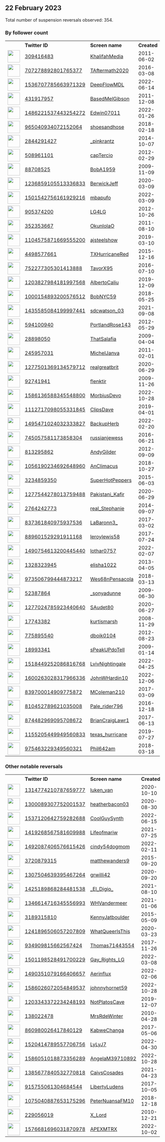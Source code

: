 
## 22 February 2023
Total number of suspension reversals observed: 354.

### By follower count
<table><tr><th></th><th align="left">Twitter ID</th><th align="left">Screen name</th>
<th align="left">Created</th><th align="left">Status</th><th align="left">Suspended</th><th align="left">Followers</th>
<tr><td><a href="https://pbs.twimg.com/profile_images/1627892446356185088/pWZQqoQJ_normal.jpg"><img src="https://pbs.twimg.com/profile_images/1627892446356185088/pWZQqoQJ_normal.jpg" width="40px" height="40px" align="center"/></a></td><td><a href="https://twitter.com/intent/user?user_id=309416483">309416483</a></td><td><a href="https://twitter.com/KhalifahMedia">KhalifahMedia</a></td><td>2011-06-02</td><td align="center"></td><td>2023-02-04</td><td>176049</td></tr>
<tr><td><a href="https://pbs.twimg.com/profile_images/1266596568464945152/DkOOgIOI_normal.jpg"><img src="https://pbs.twimg.com/profile_images/1266596568464945152/DkOOgIOI_normal.jpg" width="40px" height="40px" align="center"/></a></td><td><a href="https://twitter.com/intent/user?user_id=707278892801765377">707278892801765377</a></td><td><a href="https://twitter.com/TAftermath2020">TAftermath2020</a></td><td>2016-03-08</td><td align="center"></td><td></td><td>62237</td></tr>
<tr><td><a href="https://pbs.twimg.com/profile_images/1536708731152453632/sPSox2CY_normal.jpg"><img src="https://pbs.twimg.com/profile_images/1536708731152453632/sPSox2CY_normal.jpg" width="40px" height="40px" align="center"/></a></td><td><a href="https://twitter.com/intent/user?user_id=1536707785663971329">1536707785663971329</a></td><td><a href="https://twitter.com/DeepFlowMDL">DeepFlowMDL</a></td><td>2022-06-14</td><td align="center"></td><td>2022-07-18</td><td>39408</td></tr>
<tr><td><a href="https://pbs.twimg.com/profile_images/829539959958884352/sOwMwTP0_normal.jpg"><img src="https://pbs.twimg.com/profile_images/829539959958884352/sOwMwTP0_normal.jpg" width="40px" height="40px" align="center"/></a></td><td><a href="https://twitter.com/intent/user?user_id=431917957">431917957</a></td><td><a href="https://twitter.com/BasedMelGibson">BasedMelGibson</a></td><td>2011-12-08</td><td align="center"></td><td></td><td>36535</td></tr>
<tr><td><a href="https://pbs.twimg.com/profile_images/1576831735534346241/GSsdR9BI_normal.jpg"><img src="https://pbs.twimg.com/profile_images/1576831735534346241/GSsdR9BI_normal.jpg" width="40px" height="40px" align="center"/></a></td><td><a href="https://twitter.com/intent/user?user_id=1486221537443254272">1486221537443254272</a></td><td><a href="https://twitter.com/Edwin07011">Edwin07011</a></td><td>2022-01-26</td><td align="center">🚫</td><td>2023-02-15</td><td>31657</td></tr>
<tr><td><a href="https://pbs.twimg.com/profile_images/1521162267475144705/H_b8-tV3_normal.jpg"><img src="https://pbs.twimg.com/profile_images/1521162267475144705/H_b8-tV3_normal.jpg" width="40px" height="40px" align="center"/></a></td><td><a href="https://twitter.com/intent/user?user_id=965040934072152064">965040934072152064</a></td><td><a href="https://twitter.com/shoesandhose">shoesandhose</a></td><td>2018-02-18</td><td align="center"></td><td>2022-12-15</td><td>29555</td></tr>
<tr><td><a href="https://pbs.twimg.com/profile_images/1627251404774735872/_Xa6Wa8f_normal.jpg"><img src="https://pbs.twimg.com/profile_images/1627251404774735872/_Xa6Wa8f_normal.jpg" width="40px" height="40px" align="center"/></a></td><td><a href="https://twitter.com/intent/user?user_id=2844291427">2844291427</a></td><td><a href="https://twitter.com/_pinkrantz">_pinkrantz</a></td><td>2014-10-07</td><td align="center"></td><td></td><td>28097</td></tr>
<tr><td><a href="https://pbs.twimg.com/profile_images/1638807863316340736/4WoNI4rG_normal.jpg"><img src="https://pbs.twimg.com/profile_images/1638807863316340736/4WoNI4rG_normal.jpg" width="40px" height="40px" align="center"/></a></td><td><a href="https://twitter.com/intent/user?user_id=508961101">508961101</a></td><td><a href="https://twitter.com/capTercio">capTercio</a></td><td>2012-02-29</td><td align="center"></td><td></td><td>26140</td></tr>
<tr><td><a href="https://pbs.twimg.com/profile_images/1269973233035554819/r3WuEyw0_normal.jpg"><img src="https://pbs.twimg.com/profile_images/1269973233035554819/r3WuEyw0_normal.jpg" width="40px" height="40px" align="center"/></a></td><td><a href="https://twitter.com/intent/user?user_id=88708525">88708525</a></td><td><a href="https://twitter.com/BobA1959">BobA1959</a></td><td>2009-11-09</td><td align="center"></td><td></td><td>26054</td></tr>
<tr><td><a href="https://pbs.twimg.com/profile_images/1630278854458892288/JSSLWWK8_normal.jpg"><img src="https://pbs.twimg.com/profile_images/1630278854458892288/JSSLWWK8_normal.jpg" width="40px" height="40px" align="center"/></a></td><td><a href="https://twitter.com/intent/user?user_id=1236859105513336833">1236859105513336833</a></td><td><a href="https://twitter.com/BerwickJeff">BerwickJeff</a></td><td>2020-03-09</td><td align="center"></td><td></td><td>26035</td></tr>
<tr><td><a href="https://pbs.twimg.com/profile_images/1528025223412465664/mTtvtOcx_normal.jpg"><img src="https://pbs.twimg.com/profile_images/1528025223412465664/mTtvtOcx_normal.jpg" width="40px" height="40px" align="center"/></a></td><td><a href="https://twitter.com/intent/user?user_id=1501542756161929216">1501542756161929216</a></td><td><a href="https://twitter.com/mbapufo">mbapufo</a></td><td>2022-03-09</td><td align="center">🔒</td><td>2022-08-21</td><td>21221</td></tr>
<tr><td><a href="https://pbs.twimg.com/profile_images/1212928554544951297/EN_xBrC1_normal.jpg"><img src="https://pbs.twimg.com/profile_images/1212928554544951297/EN_xBrC1_normal.jpg" width="40px" height="40px" align="center"/></a></td><td><a href="https://twitter.com/intent/user?user_id=905374200">905374200</a></td><td><a href="https://twitter.com/LG4LG">LG4LG</a></td><td>2012-10-26</td><td align="center"></td><td></td><td>20381</td></tr>
<tr><td><a href="https://pbs.twimg.com/profile_images/1384910578733420551/JBThRbA6_normal.jpg"><img src="https://pbs.twimg.com/profile_images/1384910578733420551/JBThRbA6_normal.jpg" width="40px" height="40px" align="center"/></a></td><td><a href="https://twitter.com/intent/user?user_id=352353667">352353667</a></td><td><a href="https://twitter.com/OkunlolaO">OkunlolaO</a></td><td>2011-08-10</td><td align="center"></td><td>2023-01-06</td><td>17864</td></tr>
<tr><td><a href="https://pbs.twimg.com/profile_images/1112923172238585856/j7AOqJ3o_normal.png"><img src="https://pbs.twimg.com/profile_images/1112923172238585856/j7AOqJ3o_normal.png" width="40px" height="40px" align="center"/></a></td><td><a href="https://twitter.com/intent/user?user_id=1104575871669555200">1104575871669555200</a></td><td><a href="https://twitter.com/ajsteelshow">ajsteelshow</a></td><td>2019-03-10</td><td align="center"></td><td>2022-11-30</td><td>17033</td></tr>
<tr><td><a href="https://pbs.twimg.com/profile_images/1655394784079380488/BRRyLvBd_normal.jpg"><img src="https://pbs.twimg.com/profile_images/1655394784079380488/BRRyLvBd_normal.jpg" width="40px" height="40px" align="center"/></a></td><td><a href="https://twitter.com/intent/user?user_id=4498577661">4498577661</a></td><td><a href="https://twitter.com/TXHurricaneRed">TXHurricaneRed</a></td><td>2015-12-16</td><td align="center"></td><td></td><td>15087</td></tr>
<tr><td><a href="https://pbs.twimg.com/profile_images/1653804498865868801/CdZjp1Jm_normal.jpg"><img src="https://pbs.twimg.com/profile_images/1653804498865868801/CdZjp1Jm_normal.jpg" width="40px" height="40px" align="center"/></a></td><td><a href="https://twitter.com/intent/user?user_id=752277305301413888">752277305301413888</a></td><td><a href="https://twitter.com/TavorX95">TavorX95</a></td><td>2016-07-10</td><td align="center"></td><td></td><td>14626</td></tr>
<tr><td><a href="https://pbs.twimg.com/profile_images/1376434714773499904/J68W2z7v_normal.jpg"><img src="https://pbs.twimg.com/profile_images/1376434714773499904/J68W2z7v_normal.jpg" width="40px" height="40px" align="center"/></a></td><td><a href="https://twitter.com/intent/user?user_id=1203827984181997568">1203827984181997568</a></td><td><a href="https://twitter.com/AlbertoCaliu">AlbertoCaliu</a></td><td>2019-12-09</td><td align="center"></td><td></td><td>14375</td></tr>
<tr><td><a href="https://pbs.twimg.com/profile_images/1533820748963397632/tdl8rQSg_normal.jpg"><img src="https://pbs.twimg.com/profile_images/1533820748963397632/tdl8rQSg_normal.jpg" width="40px" height="40px" align="center"/></a></td><td><a href="https://twitter.com/intent/user?user_id=1000154893200576512">1000154893200576512</a></td><td><a href="https://twitter.com/BobNYC59">BobNYC59</a></td><td>2018-05-25</td><td align="center"></td><td>2022-06-29</td><td>13425</td></tr>
<tr><td><a href="https://pbs.twimg.com/profile_images/1585318030363574281/QbSyyNGO_normal.jpg"><img src="https://pbs.twimg.com/profile_images/1585318030363574281/QbSyyNGO_normal.jpg" width="40px" height="40px" align="center"/></a></td><td><a href="https://twitter.com/intent/user?user_id=1435585084199997441">1435585084199997441</a></td><td><a href="https://twitter.com/sdcwatson_03">sdcwatson_03</a></td><td>2021-09-08</td><td align="center">🚫</td><td>2022-10-28</td><td>13104</td></tr>
<tr><td><a href="https://pbs.twimg.com/profile_images/765622977635291136/xurww59D_normal.jpg"><img src="https://pbs.twimg.com/profile_images/765622977635291136/xurww59D_normal.jpg" width="40px" height="40px" align="center"/></a></td><td><a href="https://twitter.com/intent/user?user_id=594100940">594100940</a></td><td><a href="https://twitter.com/PortlandRose143">PortlandRose143</a></td><td>2012-05-29</td><td align="center"></td><td>2022-08-07</td><td>12670</td></tr>
<tr><td><a href="https://pbs.twimg.com/profile_images/1466046423733047310/y2DhSHn1_normal.jpg"><img src="https://pbs.twimg.com/profile_images/1466046423733047310/y2DhSHn1_normal.jpg" width="40px" height="40px" align="center"/></a></td><td><a href="https://twitter.com/intent/user?user_id=28898050">28898050</a></td><td><a href="https://twitter.com/ThatSalafia">ThatSalafia</a></td><td>2009-04-04</td><td align="center"></td><td>2022-03-27</td><td>11490</td></tr>
<tr><td><a href="https://pbs.twimg.com/profile_images/914038388210257922/GHB7rfox_normal.jpg"><img src="https://pbs.twimg.com/profile_images/914038388210257922/GHB7rfox_normal.jpg" width="40px" height="40px" align="center"/></a></td><td><a href="https://twitter.com/intent/user?user_id=245957031">245957031</a></td><td><a href="https://twitter.com/MichelJanva">MichelJanva</a></td><td>2011-02-01</td><td align="center"></td><td></td><td>11056</td></tr>
<tr><td><a href="https://pbs.twimg.com/profile_images/1440353502287392772/VY47ZSwd_normal.jpg"><img src="https://pbs.twimg.com/profile_images/1440353502287392772/VY47ZSwd_normal.jpg" width="40px" height="40px" align="center"/></a></td><td><a href="https://twitter.com/intent/user?user_id=1277501369134579712">1277501369134579712</a></td><td><a href="https://twitter.com/realgreatbrit">realgreatbrit</a></td><td>2020-06-29</td><td align="center"></td><td>2022-09-02</td><td>10846</td></tr>
<tr><td><a href="https://pbs.twimg.com/profile_images/1469065842080026628/i3aCVLd5_normal.jpg"><img src="https://pbs.twimg.com/profile_images/1469065842080026628/i3aCVLd5_normal.jpg" width="40px" height="40px" align="center"/></a></td><td><a href="https://twitter.com/intent/user?user_id=92741941">92741941</a></td><td><a href="https://twitter.com/flenktir">flenktir</a></td><td>2009-11-26</td><td align="center"></td><td>2022-08-17</td><td>10334</td></tr>
<tr><td><a href="https://pbs.twimg.com/profile_images/1586760580890771456/VRj5PUNw_normal.jpg"><img src="https://pbs.twimg.com/profile_images/1586760580890771456/VRj5PUNw_normal.jpg" width="40px" height="40px" align="center"/></a></td><td><a href="https://twitter.com/intent/user?user_id=1586136588345548800">1586136588345548800</a></td><td><a href="https://twitter.com/MorbiusDevo">MorbiusDevo</a></td><td>2022-10-28</td><td align="center"></td><td>2022-12-24</td><td>8891</td></tr>
<tr><td><a href="https://pbs.twimg.com/profile_images/1112717349508005889/bBEh3dlG_normal.jpg"><img src="https://pbs.twimg.com/profile_images/1112717349508005889/bBEh3dlG_normal.jpg" width="40px" height="40px" align="center"/></a></td><td><a href="https://twitter.com/intent/user?user_id=1112717098055331845">1112717098055331845</a></td><td><a href="https://twitter.com/ClipsDave">ClipsDave</a></td><td>2019-04-01</td><td align="center"></td><td></td><td>8753</td></tr>
<tr><td><a href="https://pbs.twimg.com/profile_images/1495488337108508673/Y-d9CzdB_normal.jpg"><img src="https://pbs.twimg.com/profile_images/1495488337108508673/Y-d9CzdB_normal.jpg" width="40px" height="40px" align="center"/></a></td><td><a href="https://twitter.com/intent/user?user_id=1495471024032333827">1495471024032333827</a></td><td><a href="https://twitter.com/BackupHerb">BackupHerb</a></td><td>2022-02-20</td><td align="center"></td><td>2022-11-04</td><td>7999</td></tr>
<tr><td><a href="https://pbs.twimg.com/profile_images/1640533739565449216/l4KX4qjw_normal.jpg"><img src="https://pbs.twimg.com/profile_images/1640533739565449216/l4KX4qjw_normal.jpg" width="40px" height="40px" align="center"/></a></td><td><a href="https://twitter.com/intent/user?user_id=745057581173858304">745057581173858304</a></td><td><a href="https://twitter.com/russianjewess">russianjewess</a></td><td>2016-06-21</td><td align="center"></td><td>2023-02-16</td><td>7051</td></tr>
<tr><td><a href="https://pbs.twimg.com/profile_images/1197010123857764352/cW14nOg9_normal.jpg"><img src="https://pbs.twimg.com/profile_images/1197010123857764352/cW14nOg9_normal.jpg" width="40px" height="40px" align="center"/></a></td><td><a href="https://twitter.com/intent/user?user_id=813295862">813295862</a></td><td><a href="https://twitter.com/AndyGilder">AndyGilder</a></td><td>2012-09-09</td><td align="center"></td><td></td><td>6674</td></tr>
<tr><td><a href="https://pbs.twimg.com/profile_images/1474580582550151176/nin1xykK_normal.jpg"><img src="https://pbs.twimg.com/profile_images/1474580582550151176/nin1xykK_normal.jpg" width="40px" height="40px" align="center"/></a></td><td><a href="https://twitter.com/intent/user?user_id=1056190234692648960">1056190234692648960</a></td><td><a href="https://twitter.com/AnClimacus">AnClimacus</a></td><td>2018-10-27</td><td align="center"></td><td>2022-03-16</td><td>5931</td></tr>
<tr><td><a href="https://pbs.twimg.com/profile_images/1575423972535308289/xBjV5gpM_normal.jpg"><img src="https://pbs.twimg.com/profile_images/1575423972535308289/xBjV5gpM_normal.jpg" width="40px" height="40px" align="center"/></a></td><td><a href="https://twitter.com/intent/user?user_id=3234859350">3234859350</a></td><td><a href="https://twitter.com/SuperHotPeppers">SuperHotPeppers</a></td><td>2015-06-03</td><td align="center"></td><td>2022-11-27</td><td>5777</td></tr>
<tr><td><a href="https://pbs.twimg.com/profile_images/1460731601655062531/QLPWwfKe_normal.jpg"><img src="https://pbs.twimg.com/profile_images/1460731601655062531/QLPWwfKe_normal.jpg" width="40px" height="40px" align="center"/></a></td><td><a href="https://twitter.com/intent/user?user_id=1277544278013759488">1277544278013759488</a></td><td><a href="https://twitter.com/Pakistani_Kafir">Pakistani_Kafir</a></td><td>2020-06-29</td><td align="center"></td><td>2022-10-12</td><td>5492</td></tr>
<tr><td><a href="https://pbs.twimg.com/profile_images/1351026125338800129/WuLvM3-b_normal.jpg"><img src="https://pbs.twimg.com/profile_images/1351026125338800129/WuLvM3-b_normal.jpg" width="40px" height="40px" align="center"/></a></td><td><a href="https://twitter.com/intent/user?user_id=2764242773">2764242773</a></td><td><a href="https://twitter.com/real_Stephanie">real_Stephanie</a></td><td>2014-09-07</td><td align="center"></td><td>2022-07-14</td><td>5480</td></tr>
<tr><td><a href="https://pbs.twimg.com/profile_images/1654876793147383808/hEj41mjT_normal.jpg"><img src="https://pbs.twimg.com/profile_images/1654876793147383808/hEj41mjT_normal.jpg" width="40px" height="40px" align="center"/></a></td><td><a href="https://twitter.com/intent/user?user_id=837361840975937536">837361840975937536</a></td><td><a href="https://twitter.com/LaBaronn3_">LaBaronn3_</a></td><td>2017-03-02</td><td align="center"></td><td></td><td>5370</td></tr>
<tr><td><a href="https://pbs.twimg.com/profile_images/1638180770496782338/sAiX1vxw_normal.jpg"><img src="https://pbs.twimg.com/profile_images/1638180770496782338/sAiX1vxw_normal.jpg" width="40px" height="40px" align="center"/></a></td><td><a href="https://twitter.com/intent/user?user_id=889601529291911168">889601529291911168</a></td><td><a href="https://twitter.com/leroylewis58">leroylewis58</a></td><td>2017-07-24</td><td align="center"></td><td></td><td>5292</td></tr>
<tr><td><a href="https://pbs.twimg.com/profile_images/1625565409477857303/9D5S6OaD_normal.jpg"><img src="https://pbs.twimg.com/profile_images/1625565409477857303/9D5S6OaD_normal.jpg" width="40px" height="40px" align="center"/></a></td><td><a href="https://twitter.com/intent/user?user_id=1490754613200445440">1490754613200445440</a></td><td><a href="https://twitter.com/lothar0757">lothar0757</a></td><td>2022-02-07</td><td align="center"></td><td>2022-12-29</td><td>4799</td></tr>
<tr><td><a href="https://pbs.twimg.com/profile_images/1465544603440877568/k-RvCNmQ_normal.jpg"><img src="https://pbs.twimg.com/profile_images/1465544603440877568/k-RvCNmQ_normal.jpg" width="40px" height="40px" align="center"/></a></td><td><a href="https://twitter.com/intent/user?user_id=1328323945">1328323945</a></td><td><a href="https://twitter.com/elisha1022">elisha1022</a></td><td>2013-04-05</td><td align="center"></td><td>2022-07-07</td><td>4517</td></tr>
<tr><td><a href="https://pbs.twimg.com/profile_images/1269413063582760962/TV2XCeBN_normal.jpg"><img src="https://pbs.twimg.com/profile_images/1269413063582760962/TV2XCeBN_normal.jpg" width="40px" height="40px" align="center"/></a></td><td><a href="https://twitter.com/intent/user?user_id=973506799444873217">973506799444873217</a></td><td><a href="https://twitter.com/Wes68nPensacola">Wes68nPensacola</a></td><td>2018-03-13</td><td align="center"></td><td></td><td>4245</td></tr>
<tr><td><a href="https://pbs.twimg.com/profile_images/1524580558898176001/ITefF3zt_normal.jpg"><img src="https://pbs.twimg.com/profile_images/1524580558898176001/ITefF3zt_normal.jpg" width="40px" height="40px" align="center"/></a></td><td><a href="https://twitter.com/intent/user?user_id=52387864">52387864</a></td><td><a href="https://twitter.com/_sonyadunne">_sonyadunne</a></td><td>2009-06-30</td><td align="center"></td><td>2022-07-29</td><td>4041</td></tr>
<tr><td><a href="https://pbs.twimg.com/profile_images/1657665702248198146/rFpq2Wtb_normal.jpg"><img src="https://pbs.twimg.com/profile_images/1657665702248198146/rFpq2Wtb_normal.jpg" width="40px" height="40px" align="center"/></a></td><td><a href="https://twitter.com/intent/user?user_id=1277024785923440640">1277024785923440640</a></td><td><a href="https://twitter.com/SAudet80">SAudet80</a></td><td>2020-06-27</td><td align="center"></td><td>2022-11-11</td><td>3977</td></tr>
<tr><td><a href="https://pbs.twimg.com/profile_images/798585010139856897/-Ag7awoU_normal.jpg"><img src="https://pbs.twimg.com/profile_images/798585010139856897/-Ag7awoU_normal.jpg" width="40px" height="40px" align="center"/></a></td><td><a href="https://twitter.com/intent/user?user_id=17743382">17743382</a></td><td><a href="https://twitter.com/kurtismarsh">kurtismarsh</a></td><td>2008-11-29</td><td align="center"></td><td></td><td>3922</td></tr>
<tr><td><a href="https://pbs.twimg.com/profile_images/747964128124411904/FPuSoI-v_normal.jpg"><img src="https://pbs.twimg.com/profile_images/747964128124411904/FPuSoI-v_normal.jpg" width="40px" height="40px" align="center"/></a></td><td><a href="https://twitter.com/intent/user?user_id=775895540">775895540</a></td><td><a href="https://twitter.com/dboik0104">dboik0104</a></td><td>2012-08-23</td><td align="center"></td><td>2022-05-08</td><td>3895</td></tr>
<tr><td><a href="https://pbs.twimg.com/profile_images/1527871639353974785/zH7McHco_normal.jpg"><img src="https://pbs.twimg.com/profile_images/1527871639353974785/zH7McHco_normal.jpg" width="40px" height="40px" align="center"/></a></td><td><a href="https://twitter.com/intent/user?user_id=18993341">18993341</a></td><td><a href="https://twitter.com/sPeakUPdoTell">sPeakUPdoTell</a></td><td>2009-01-14</td><td align="center">👋</td><td>2022-06-20</td><td>3798</td></tr>
<tr><td><a href="https://pbs.twimg.com/profile_images/1654749106445623298/QrqqWl2g_normal.png"><img src="https://pbs.twimg.com/profile_images/1654749106445623298/QrqqWl2g_normal.png" width="40px" height="40px" align="center"/></a></td><td><a href="https://twitter.com/intent/user?user_id=1518449252086816768">1518449252086816768</a></td><td><a href="https://twitter.com/LvivNightingale">LvivNightingale</a></td><td>2022-04-25</td><td align="center"></td><td>2022-07-27</td><td>3792</td></tr>
<tr><td><a href="https://pbs.twimg.com/profile_images/1610071546340724737/3Aib_PMD_normal.jpg"><img src="https://pbs.twimg.com/profile_images/1610071546340724737/3Aib_PMD_normal.jpg" width="40px" height="40px" align="center"/></a></td><td><a href="https://twitter.com/intent/user?user_id=1600263028317966336">1600263028317966336</a></td><td><a href="https://twitter.com/JohnWHardin10">JohnWHardin10</a></td><td>2022-12-06</td><td align="center">🚫</td><td>2023-02-16</td><td>3788</td></tr>
<tr><td><a href="https://pbs.twimg.com/profile_images/1558814210628489216/R4322fRQ_normal.jpg"><img src="https://pbs.twimg.com/profile_images/1558814210628489216/R4322fRQ_normal.jpg" width="40px" height="40px" align="center"/></a></td><td><a href="https://twitter.com/intent/user?user_id=839700014909775872">839700014909775872</a></td><td><a href="https://twitter.com/MColeman210">MColeman210</a></td><td>2017-03-09</td><td align="center"></td><td>2022-08-22</td><td>3769</td></tr>
<tr><td><a href="https://pbs.twimg.com/profile_images/1435356647921225731/YpV0xMT8_normal.jpg"><img src="https://pbs.twimg.com/profile_images/1435356647921225731/YpV0xMT8_normal.jpg" width="40px" height="40px" align="center"/></a></td><td><a href="https://twitter.com/intent/user?user_id=810452789621035008">810452789621035008</a></td><td><a href="https://twitter.com/Pale_rider796">Pale_rider796</a></td><td>2016-12-18</td><td align="center"></td><td>2022-09-25</td><td>3300</td></tr>
<tr><td><a href="https://pbs.twimg.com/profile_images/1638841644945653761/WVC4GXcW_normal.jpg"><img src="https://pbs.twimg.com/profile_images/1638841644945653761/WVC4GXcW_normal.jpg" width="40px" height="40px" align="center"/></a></td><td><a href="https://twitter.com/intent/user?user_id=874482969095708672">874482969095708672</a></td><td><a href="https://twitter.com/BrianCraigLawr1">BrianCraigLawr1</a></td><td>2017-06-13</td><td align="center"></td><td></td><td>3082</td></tr>
<tr><td><a href="https://pbs.twimg.com/profile_images/1157299433861713925/2g46CKgp_normal.jpg"><img src="https://pbs.twimg.com/profile_images/1157299433861713925/2g46CKgp_normal.jpg" width="40px" height="40px" align="center"/></a></td><td><a href="https://twitter.com/intent/user?user_id=1155205449949560833">1155205449949560833</a></td><td><a href="https://twitter.com/texas_hurricane">texas_hurricane</a></td><td>2019-07-27</td><td align="center"></td><td></td><td>2775</td></tr>
<tr><td><a href="https://pbs.twimg.com/profile_images/1640144469197570048/j5kW7F0y_normal.jpg"><img src="https://pbs.twimg.com/profile_images/1640144469197570048/j5kW7F0y_normal.jpg" width="40px" height="40px" align="center"/></a></td><td><a href="https://twitter.com/intent/user?user_id=975463229349560321">975463229349560321</a></td><td><a href="https://twitter.com/Phil642am">Phil642am</a></td><td>2018-03-18</td><td align="center"></td><td>2022-09-25</td><td>2609</td></tr>
</table>

### Other notable reversals
<table><tr><th></th><th align="left">Twitter ID</th><th align="left">Screen name</th>
<th align="left">Created</th><th align="left">Status</th><th align="left">Suspended</th><th align="left">Followers</th>
<tr><td><a href="https://pbs.twimg.com/profile_images/1528841075540037635/zgOQ4RuJ_normal.jpg"><img src="https://pbs.twimg.com/profile_images/1528841075540037635/zgOQ4RuJ_normal.jpg" width="40px" height="40px" align="center"/></a></td><td><a href="https://twitter.com/intent/user?user_id=1314774210787659777">1314774210787659777</a></td><td><a href="https://twitter.com/luken_van">luken_van</a></td><td>2020-10-10</td><td align="center"></td><td>2022-08-20</td><td>1937</td></tr>
<tr><td><a href="https://pbs.twimg.com/profile_images/1602513917229531136/rhRMJwI1_normal.jpg"><img src="https://pbs.twimg.com/profile_images/1602513917229531136/rhRMJwI1_normal.jpg" width="40px" height="40px" align="center"/></a></td><td><a href="https://twitter.com/intent/user?user_id=1300089307752001537">1300089307752001537</a></td><td><a href="https://twitter.com/heatherbacon03">heatherbacon03</a></td><td>2020-08-30</td><td align="center"></td><td>2022-12-29</td><td>1196</td></tr>
<tr><td><a href="https://pbs.twimg.com/profile_images/1638598871940046848/jzLwE6i-_normal.jpg"><img src="https://pbs.twimg.com/profile_images/1638598871940046848/jzLwE6i-_normal.jpg" width="40px" height="40px" align="center"/></a></td><td><a href="https://twitter.com/intent/user?user_id=1537120642759282688">1537120642759282688</a></td><td><a href="https://twitter.com/CoolGuySynth">CoolGuySynth</a></td><td>2022-06-15</td><td align="center">🔒</td><td>2022-12-11</td><td>2583</td></tr>
<tr><td><a href="https://pbs.twimg.com/profile_images/1645596885712007168/MDpWFTZ2_normal.jpg"><img src="https://pbs.twimg.com/profile_images/1645596885712007168/MDpWFTZ2_normal.jpg" width="40px" height="40px" align="center"/></a></td><td><a href="https://twitter.com/intent/user?user_id=1419268567581609988">1419268567581609988</a></td><td><a href="https://twitter.com/Lifeofmariw">Lifeofmariw</a></td><td>2021-07-25</td><td align="center"></td><td>2023-02-15</td><td>1839</td></tr>
<tr><td><a href="https://pbs.twimg.com/profile_images/1492105468432551943/tcNl9D99_normal.jpg"><img src="https://pbs.twimg.com/profile_images/1492105468432551943/tcNl9D99_normal.jpg" width="40px" height="40px" align="center"/></a></td><td><a href="https://twitter.com/intent/user?user_id=1492087406576615426">1492087406576615426</a></td><td><a href="https://twitter.com/cindy54dogmom">cindy54dogmom</a></td><td>2022-02-11</td><td align="center"></td><td>2023-02-17</td><td>1887</td></tr>
<tr><td><a href="https://abs.twimg.com/sticky/default_profile_images/default_profile_normal.png"><img src="https://abs.twimg.com/sticky/default_profile_images/default_profile_normal.png" width="40px" height="40px" align="center"/></a></td><td><a href="https://twitter.com/intent/user?user_id=3720879315">3720879315</a></td><td><a href="https://twitter.com/matthewanders9">matthewanders9</a></td><td>2015-09-20</td><td align="center"></td><td>2022-12-31</td><td>88</td></tr>
<tr><td><a href="https://pbs.twimg.com/profile_images/1648970815931645954/UowkugsB_normal.jpg"><img src="https://pbs.twimg.com/profile_images/1648970815931645954/UowkugsB_normal.jpg" width="40px" height="40px" align="center"/></a></td><td><a href="https://twitter.com/intent/user?user_id=1307504639395467264">1307504639395467264</a></td><td><a href="https://twitter.com/grwilli42">grwilli42</a></td><td>2020-09-20</td><td align="center"></td><td>2023-01-03</td><td>121</td></tr>
<tr><td><a href="https://pbs.twimg.com/profile_images/1628316695634006016/mFds6KBP_normal.jpg"><img src="https://pbs.twimg.com/profile_images/1628316695634006016/mFds6KBP_normal.jpg" width="40px" height="40px" align="center"/></a></td><td><a href="https://twitter.com/intent/user?user_id=1425189868284481538">1425189868284481538</a></td><td><a href="https://twitter.com/_El_Digio_">_El_Digio_</a></td><td>2021-08-10</td><td align="center"></td><td>2022-12-21</td><td>40</td></tr>
<tr><td><a href="https://pbs.twimg.com/profile_images/1602520519470944256/dGJk2lqV_normal.jpg"><img src="https://pbs.twimg.com/profile_images/1602520519470944256/dGJk2lqV_normal.jpg" width="40px" height="40px" align="center"/></a></td><td><a href="https://twitter.com/intent/user?user_id=1346614716345556993">1346614716345556993</a></td><td><a href="https://twitter.com/WHVandermeer">WHVandermeer</a></td><td>2021-01-06</td><td align="center"></td><td>2023-02-16</td><td>746</td></tr>
<tr><td><a href="https://pbs.twimg.com/profile_images/1417367784208560132/AhaxCU0E_normal.jpg"><img src="https://pbs.twimg.com/profile_images/1417367784208560132/AhaxCU0E_normal.jpg" width="40px" height="40px" align="center"/></a></td><td><a href="https://twitter.com/intent/user?user_id=3189315810">3189315810</a></td><td><a href="https://twitter.com/KennyJatboulder">KennyJatboulder</a></td><td>2015-05-09</td><td align="center"></td><td>2023-02-17</td><td>459</td></tr>
<tr><td><a href="https://pbs.twimg.com/profile_images/1652128014161903619/yN84hWRX_normal.jpg"><img src="https://pbs.twimg.com/profile_images/1652128014161903619/yN84hWRX_normal.jpg" width="40px" height="40px" align="center"/></a></td><td><a href="https://twitter.com/intent/user?user_id=1241896506057207809">1241896506057207809</a></td><td><a href="https://twitter.com/WhatQueerIsThis">WhatQueerIsThis</a></td><td>2020-03-23</td><td align="center"></td><td>2022-12-20</td><td>1562</td></tr>
<tr><td><a href="https://pbs.twimg.com/profile_images/1587828732693282817/zVT223Sz_normal.jpg"><img src="https://pbs.twimg.com/profile_images/1587828732693282817/zVT223Sz_normal.jpg" width="40px" height="40px" align="center"/></a></td><td><a href="https://twitter.com/intent/user?user_id=934909815662567424">934909815662567424</a></td><td><a href="https://twitter.com/Thomas71443554">Thomas71443554</a></td><td>2017-11-26</td><td align="center">👋</td><td>2023-02-16</td><td>810</td></tr>
<tr><td><a href="https://pbs.twimg.com/profile_images/1501198670301208578/HcJ-lYVD_normal.png"><img src="https://pbs.twimg.com/profile_images/1501198670301208578/HcJ-lYVD_normal.png" width="40px" height="40px" align="center"/></a></td><td><a href="https://twitter.com/intent/user?user_id=1501198528491700229">1501198528491700229</a></td><td><a href="https://twitter.com/Gay_Rights_LG">Gay_Rights_LG</a></td><td>2022-03-08</td><td align="center">👋</td><td>2022-12-17</td><td>176</td></tr>
<tr><td><a href="https://pbs.twimg.com/profile_images/1631499074775166976/yVVEnw0h_normal.jpg"><img src="https://pbs.twimg.com/profile_images/1631499074775166976/yVVEnw0h_normal.jpg" width="40px" height="40px" align="center"/></a></td><td><a href="https://twitter.com/intent/user?user_id=1490351079166406657">1490351079166406657</a></td><td><a href="https://twitter.com/Aerinflux">Aerinflux</a></td><td>2022-02-06</td><td align="center"></td><td>2022-12-17</td><td>328</td></tr>
<tr><td><a href="https://pbs.twimg.com/profile_images/1640403662055915549/9FPGo46m_normal.jpg"><img src="https://pbs.twimg.com/profile_images/1640403662055915549/9FPGo46m_normal.jpg" width="40px" height="40px" align="center"/></a></td><td><a href="https://twitter.com/intent/user?user_id=1586026072054849537">1586026072054849537</a></td><td><a href="https://twitter.com/johnnyhornet59">johnnyhornet59</a></td><td>2022-10-28</td><td align="center"></td><td>2023-02-18</td><td>1692</td></tr>
<tr><td><a href="https://pbs.twimg.com/profile_images/1203344338769629186/s968c_xX_normal.jpg"><img src="https://pbs.twimg.com/profile_images/1203344338769629186/s968c_xX_normal.jpg" width="40px" height="40px" align="center"/></a></td><td><a href="https://twitter.com/intent/user?user_id=1203343372234248193">1203343372234248193</a></td><td><a href="https://twitter.com/NotPlatosCave">NotPlatosCave</a></td><td>2019-12-07</td><td align="center"></td><td>2023-02-18</td><td>524</td></tr>
<tr><td><a href="https://pbs.twimg.com/profile_images/1269974946190671874/sfEgYXv__normal.jpg"><img src="https://pbs.twimg.com/profile_images/1269974946190671874/sfEgYXv__normal.jpg" width="40px" height="40px" align="center"/></a></td><td><a href="https://twitter.com/intent/user?user_id=138022478">138022478</a></td><td><a href="https://twitter.com/MrsRdeWinter">MrsRdeWinter</a></td><td>2010-04-28</td><td align="center"></td><td>2023-01-03</td><td>274</td></tr>
<tr><td><a href="https://pbs.twimg.com/profile_images/1645476194417254400/pDHZEw6r_normal.jpg"><img src="https://pbs.twimg.com/profile_images/1645476194417254400/pDHZEw6r_normal.jpg" width="40px" height="40px" align="center"/></a></td><td><a href="https://twitter.com/intent/user?user_id=860980026417840129">860980026417840129</a></td><td><a href="https://twitter.com/KabweChanga">KabweChanga</a></td><td>2017-05-06</td><td align="center"></td><td>2023-01-24</td><td>791</td></tr>
<tr><td><a href="https://pbs.twimg.com/profile_images/1586737219443777536/48rEds3j_normal.jpg"><img src="https://pbs.twimg.com/profile_images/1586737219443777536/48rEds3j_normal.jpg" width="40px" height="40px" align="center"/></a></td><td><a href="https://twitter.com/intent/user?user_id=1520414789557706756">1520414789557706756</a></td><td><a href="https://twitter.com/LyLyJ7">LyLyJ7</a></td><td>2022-04-30</td><td align="center"></td><td>2023-01-07</td><td>417</td></tr>
<tr><td><a href="https://pbs.twimg.com/profile_images/1586399983611400195/eW3qKORm_normal.jpg"><img src="https://pbs.twimg.com/profile_images/1586399983611400195/eW3qKORm_normal.jpg" width="40px" height="40px" align="center"/></a></td><td><a href="https://twitter.com/intent/user?user_id=1586051018873356289">1586051018873356289</a></td><td><a href="https://twitter.com/AngelaM39710892">AngelaM39710892</a></td><td>2022-10-28</td><td align="center"></td><td>2022-12-28</td><td>195</td></tr>
<tr><td><a href="https://pbs.twimg.com/profile_images/1560236532333780992/iElmMtlO_normal.jpg"><img src="https://pbs.twimg.com/profile_images/1560236532333780992/iElmMtlO_normal.jpg" width="40px" height="40px" align="center"/></a></td><td><a href="https://twitter.com/intent/user?user_id=1385677840532770818">1385677840532770818</a></td><td><a href="https://twitter.com/CaivsCosades">CaivsCosades</a></td><td>2021-04-23</td><td align="center">👋</td><td>2022-09-21</td><td>366</td></tr>
<tr><td><a href="https://pbs.twimg.com/profile_images/1486451898181955597/xAGoaJkb_normal.jpg"><img src="https://pbs.twimg.com/profile_images/1486451898181955597/xAGoaJkb_normal.jpg" width="40px" height="40px" align="center"/></a></td><td><a href="https://twitter.com/intent/user?user_id=915755061304684544">915755061304684544</a></td><td><a href="https://twitter.com/LibertyLudens">LibertyLudens</a></td><td>2017-10-05</td><td align="center"></td><td>2022-12-18</td><td>2115</td></tr>
<tr><td><a href="https://pbs.twimg.com/profile_images/1597969050239307777/USnZYvFG_normal.jpg"><img src="https://pbs.twimg.com/profile_images/1597969050239307777/USnZYvFG_normal.jpg" width="40px" height="40px" align="center"/></a></td><td><a href="https://twitter.com/intent/user?user_id=1075040887653175296">1075040887653175296</a></td><td><a href="https://twitter.com/PeterNuansaFM10">PeterNuansaFM10</a></td><td>2018-12-18</td><td align="center"></td><td>2023-02-15</td><td>120</td></tr>
<tr><td><a href="https://pbs.twimg.com/profile_images/999496616984825857/14ZNIaV3_normal.jpg"><img src="https://pbs.twimg.com/profile_images/999496616984825857/14ZNIaV3_normal.jpg" width="40px" height="40px" align="center"/></a></td><td><a href="https://twitter.com/intent/user?user_id=229056019">229056019</a></td><td><a href="https://twitter.com/X_Lord">X_Lord</a></td><td>2010-12-21</td><td align="center"></td><td>2022-11-08</td><td>2007</td></tr>
<tr><td><a href="https://pbs.twimg.com/profile_images/1577307428311515137/TC5VDYu-_normal.jpg"><img src="https://pbs.twimg.com/profile_images/1577307428311515137/TC5VDYu-_normal.jpg" width="40px" height="40px" align="center"/></a></td><td><a href="https://twitter.com/intent/user?user_id=1576681696031870978">1576681696031870978</a></td><td><a href="https://twitter.com/APEXMTRX">APEXMTRX</a></td><td>2022-10-02</td><td align="center"></td><td>2023-02-16</td><td>20</td></tr>
</table>
